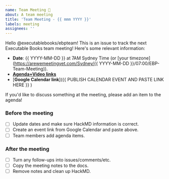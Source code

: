 ```yaml
---
name: Team Meeting 📅
about: A team meeting
title: 'Team Meeting - {{ mmm YYYY }}'
labels: meeting
assignees: ''
---
```


Hello @executablebooks/ebpteam! This is an issue to track the next Executable Books team meeting! Here's some relevant information:

- **Date**: {{ YYYY-MM-DD }} at 7AM Sydney Time (or [your timezone](https://arewemeetingyet.com/Sydney/{{ YYYY-MM-DD }}/07:00/EBP-Team-Meeting)).
- [**Agenda+Video links**](https://hackmd.io/THymMOAmSICp8rJdB6_Z1w?edit)
- [**Google Calendar link**]({{ PUBLISH CALENDAR EVENT AND PASTE LINK HERE }} )

If you'd like to discuss something at the meeting, please add an item to the agenda!

### Before the meeting

- [ ] Update dates and make sure HackMD information is correct.
- [ ] Create an event link from Google Calendar and paste above.
- [ ] Team members add agenda items.
  
### After the meeting

- [ ] Turn any follow-ups into issues/comments/etc.
- [ ] Copy the meeting notes to the docs.
- [ ] Remove notes and clean up HackMD.
